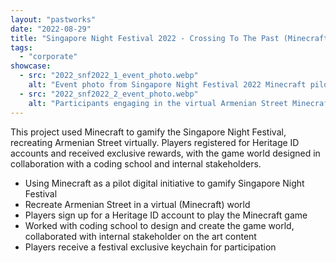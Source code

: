 ```yaml
---
layout: "pastworks"
date: "2022-08-29"
title: "Singapore Night Festival 2022 - Crossing To The Past (Minecraft)"
tags:
  - "corporate"
showcase:
  - src: "2022_snf2022_1_event_photo.webp"
    alt: "Event photo from Singapore Night Festival 2022 Minecraft pilot."
  - src: "2022_snf2022_2_event_photo.webp"
    alt: "Participants engaging in the virtual Armenian Street Minecraft world."
---
```

This project used Minecraft to gamify the Singapore Night Festival, recreating Armenian Street virtually. Players registered for Heritage ID accounts and received exclusive rewards, with the game world designed in collaboration with a coding school and internal stakeholders.

- Using Minecraft as a pilot digital initiative to gamify Singapore Night Festival
- Recreate Armenian Street in a virtual (Minecraft) world
- Players sign up for a Heritage ID account to play the Minecraft game
- Worked with coding school to design and create the game world, collaborated with internal stakeholder on the art content
- Players receive a festival exclusive keychain for participation
